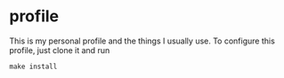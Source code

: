 # profile

This is my personal profile and the things I usually use. To configure this profile, just clone it and run

```
make install
```
